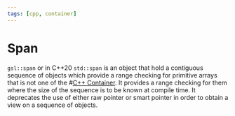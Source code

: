 ```yaml
---
tags: [cpp, container]
---
```


# Span

`gsl::span` or in C++20 `std::span` is an object that hold a contiguous sequence
of objects which provide a range checking for primitive arrays that is not one
of the #[C++ Container](202202241719.md). It provides a range checking for them
where the size of the sequence is to be known at compile time. It deprecates the
use of either raw pointer or smart pointer in order to obtain a view on a
sequence of objects.
